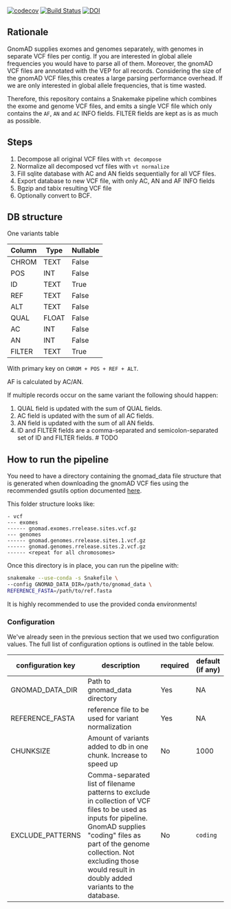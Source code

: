 [![codecov](https://codecov.io/gh/LUMC/gnomad-merge/branch/master/graph/badge.svg)](https://codecov.io/gh/LUMC/gnomad-merge) [![Build Status](https://travis-ci.org/LUMC/gnomad-merge.svg?branch=master)](https://travis-ci.org/LUMC/gnomad-merge)
[![DOI](https://zenodo.org/badge/DOI/10.5281/zenodo.3251565.svg)](https://doi.org/10.5281/zenodo.3251565)

## Rationale

GnomAD supplies exomes and genomes separately, with genomes in separate
VCF files per contig. If you are interested in global allele frequencies 
you would have to parse all of them. Moreover, the gnomAD VCF files are 
annotated with the VEP for all records. Considering the size of the gnomAD
VCF files,this creates a large parsing performance overhead. If we are only
interested in global allele frequencies, that is time wasted.

Therefore, this repository contains a Snakemake pipeline which combines
the exome and genome VCF files, and emits a single VCF file which only
contains the `AF`, `AN` and `AC` INFO fields. FILTER fields are kept
as is as much as possible.

## Steps

1. Decompose all original VCF files with `vt decompose`
2. Normalize all decomposed vcf files with `vt normalize`
3. Fill sqlite database with AC and AN fields sequentially for all VCF files.
4. Export database to new VCF file, with only AC, AN and AF INFO fields
5. Bgzip and tabix resulting VCF file
6. Optionally convert to BCF. 

## DB structure

One variants table

| Column | Type | Nullable |
| ------ | ---- | -------- |
| CHROM | TEXT | False |
| POS | INT | False | 
| ID | TEXT | True |
| REF | TEXT | False |
| ALT | TEXT | False | 
| QUAL | FLOAT | False | 
| AC | INT | False |
| AN | INT | False |
| FILTER | TEXT | True | 

With primary key on `CHROM + POS + REF + ALT`.

AF is calculated by AC/AN.

If multiple records occur on the same variant the following should happen:

1. QUAL field is updated with the sum of QUAL fields.
2. AC field is updated with the sum of all AC fields.
3. AN field is updated with the sum of all AN fields.
4. ID and FILTER fields are a comma-separated and semicolon-separated set of 
   ID and FILTER fields. # TODO
   
## How to run the pipeline

You need to have a directory containing the gnomad_data file structure that
is generated when downloading the gnomAD VCF fies using the recommended
gsutils option documented [here](http://gnomad.broadinstitute.org/downloads).

This folder structure looks like:

```text
- vcf
--- exomes
------ gnomad.exomes.rrelease.sites.vcf.gz
--- genomes
------ gnomad.genomes.rrelease.sites.1.vcf.gz
------ gnomad.genomes.rrelease.sites.2.vcf.gz
------ <repeat for all chromosomes>
```

Once this directory is in place, you can run the pipeline with:

```bash
snakemake --use-conda -s Snakefile \
--config GNOMAD_DATA_DIR=/path/to/gnomad_data \ 
REFERENCE_FASTA=/path/to/ref.fasta 
```

It is highly recommended to use the provided conda environments!

### Configuration

We've already seen in the previous section that we used two configuration
values. The full list of configuration options is outlined in the table below.

| configuration key | description | required | default (if any) |
| ----------------- | ----------- | -------- | ---------------- |
| GNOMAD_DATA_DIR | Path to gnomad_data directory | Yes | NA | 
| REFERENCE_FASTA | reference file to be used for variant normalization | Yes | NA |
| CHUNKSIZE | Amount of variants added to db in one chunk. Increase to speed up | No | 1000 |
| EXCLUDE_PATTERNS | Comma-separated list of filename patterns to exclude in collection of VCF files to be used as inputs for pipeline. GnomAD supplies "coding" files as part of the genome collection. Not excluding those would result in doubly added variants to the database. | No | `coding` |

